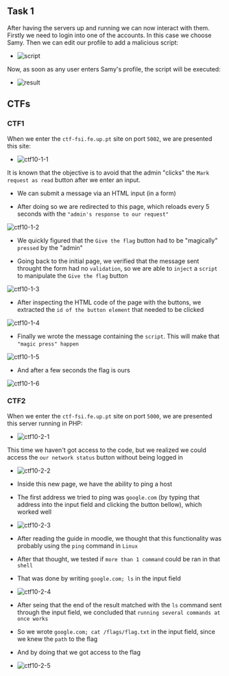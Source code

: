## Task 1
After having the servers up and running we can now interact with them. 
Firstly we need to login into one of the accounts. In this case we choose Samy.
Then we can edit our profile to add a malicious script:
- ![script](/Images/Week10/Task1-script.PNG "script")

Now, as soon as any user enters Samy's profile, the script will be executed:
- ![result](/Images/Week10/Task1-result.PNG "result")

## CTFs

### CTF1


When we enter the `ctf-fsi.fe.up.pt` site on port `5002`, we are presented this site:

- ![ctf10-1-1](/Images/Week10/ctf10-1-1.png "ctf10-1-1")

It is known that the objective is to avoid that the admin "clicks" the `Mark request as read` button after we enter an input. 

- We can submit a message via an HTML input (in a form)

- After doing so we are redirected to this page, which reloads every 5 seconds with the `"admin's response to our request"`

![ctf10-1-2](/Images/Week10/ctf-10-1-2.png "ctf10-1-2")

- We quickly figured that the `Give the flag` button had to be "magically" `pressed` by the "admin" 

- Going back to the initial page, we verified that the message sent throught the form had no `validation`, so we are able to `inject` a `script` to manipulate the `Give the flag` button

![ctf10-1-3](/Images/Week10/ctf-10-1-3.png "ctf10-1-3")


- After inspecting the HTML code of the page with the buttons, we extracted the `id of the button element` that needed to be clicked

![ctf10-1-4](/Images/Week10/ctf-10-1-4.png "ctf10-1-4")

- Finally we wrote the message containing the `script`. This will make that `"magic press" happen`  

![ctf10-1-5](/Images/Week10/ctf-10-1-5.png "ctf10-1-5")

- And after a few seconds the flag is ours

![ctf10-1-6](/Images/Week10/ctf-10-1-6.png "ctf10-1-6")

### CTF2

When we enter the `ctf-fsi.fe.up.pt` site on port `5000`, we are presented this server running in PHP:

- ![ctf10-2-1](/Images/Week10/ctf-10-2-1.png "ctf10-2-1")

This time we haven't got access to the code, but we realized we could access the `our network status` button without being logged in

- ![ctf10-2-2](/Images/Week10/ctf-10-2-2.png "ctf10-2-2")

- Inside this new page, we have the ability to ping a host
- The first address we tried to ping was `google.com` (by typing that address into the input field and clicking the button bellow), which worked well

- ![ctf10-2-3](/Images/Week10/ctf-10-2-3.png "ctf10-2-3")

- After reading the guide in moodle, we thought that this functionality was probably using the `ping` command in `Linux`

- After that thought, we tested if `more than 1 command` could be ran in that `shell`

- That was done by writing `google.com; ls` in the input field

- ![ctf10-2-4](/Images/Week10/ctf-10-2-4.png "ctf10-2-4")

- After seing that the end of the result matched with the `ls` command sent through the input field, we concluded that `running several commands at once works`

- So we wrote `google.com; cat /flags/flag.txt` in the input field, since we knew the `path` to the flag

- And by doing that we got access to the flag

- ![ctf10-2-5](/Images/Week10/ctf-10-2-5.png "ctf10-2-5")







